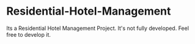 # Residential-Hotel-Management
Its a Residential Hotel Management Project.
It's not fully developed. Feel free to develop it.
